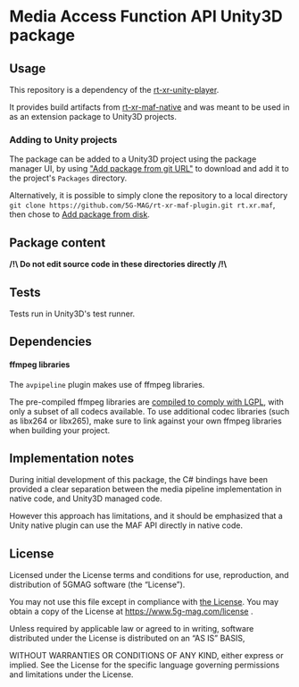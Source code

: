# Media Access Function API Unity3D package

## Usage

This repository is a dependency of the [rt-xr-unity-player](https://github.com/5G-MAG/rt-xr-unity-player).

It provides build artifacts from [rt-xr-maf-native](https://github.com/5G-MAG/rt-xr-maf-native) and was meant to be used in as an extension package to Unity3D projects.

### Adding to Unity projects

The package can be added to a Unity3D project using the package manager UI, by using ["Add package from git URL"](https://docs.unity3d.com/Manual/upm-ui-giturl.html) to download and add it to the project's `Packages` directory.

Alternatively, it is possible to simply clone the repository to a local directory `git clone https://github.com/5G-MAG/rt-xr-maf-plugin.git rt.xr.maf`,
then chose to [Add package from disk](https://docs.unity3d.com/Manual/upm-ui-local.html).


## Package content

**/!\\ Do not edit source code in these directories directly /!\\**


## Tests

Tests run in Unity3D's test runner.

## Dependencies

#### ffmpeg libraries

The `avpipeline` plugin makes use of ffmpeg libraries.

The pre-compiled ffmpeg libraries are [compiled to comply with LGPL](https://ffmpeg.org/legal.html), with only a subset of all codecs available.
To use additional codec libraries (such as libx264 or libx265), make sure to link against your own ffmpeg libraries when building your project.


## Implementation notes

During initial development of this package, the C# bindings have been provided a clear separation between the media pipeline implementation in native code, and Unity3D managed code.

However this approach has limitations, and it should be emphasized that a Unity native plugin can use the MAF API directly in native code.


## License

Licensed under the License terms and conditions for use, reproduction,
and distribution of 5GMAG software (the “License”).

You may not use this file except in compliance with [the License](/LICENSE.md).
You may obtain a copy of the License at https://www.5g-mag.com/license .

Unless required by applicable law or agreed to in writing, software distributed under the License is
distributed on an “AS IS” BASIS,

WITHOUT WARRANTIES OR CONDITIONS OF ANY KIND, either express or implied.
See the License for the specific language governing permissions and limitations under the License.
